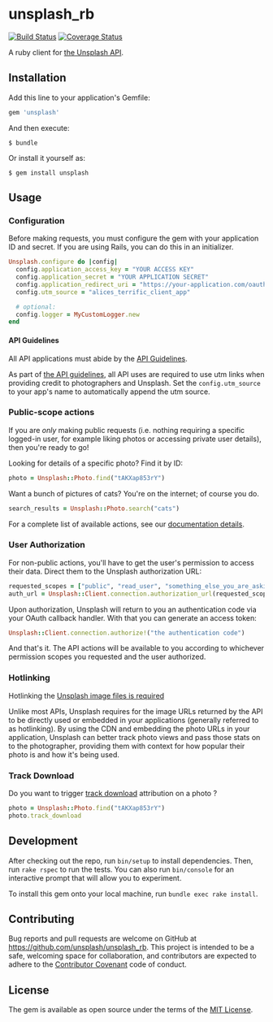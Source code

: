 # unsplash_rb

[![Build Status](https://travis-ci.org/unsplash/unsplash_rb.svg?branch=travis)](https://travis-ci.org/unsplash/unsplash_rb)
[![Coverage Status](https://coveralls.io/repos/github/unsplash/unsplash_rb/badge.svg?branch=master&gh_cache_bust=1)](https://coveralls.io/github/unsplash/unsplash_rb?branch=master)

A ruby client for [the Unsplash API](https://unsplash.com/documentation).

## Installation

Add this line to your application's Gemfile:

```ruby
gem 'unsplash'
```

And then execute:

    $ bundle

Or install it yourself as:

    $ gem install unsplash

## Usage

### Configuration

Before making requests, you must configure the gem with your application ID
and secret. If you are using Rails, you can do this in an initializer.

```ruby
Unsplash.configure do |config|
  config.application_access_key = "YOUR ACCESS KEY"
  config.application_secret = "YOUR APPLICATION SECRET"
  config.application_redirect_uri = "https://your-application.com/oauth/callback"
  config.utm_source = "alices_terrific_client_app"

  # optional:
  config.logger = MyCustomLogger.new
end
```

#### API Guidelines

All API applications must abide by the [API Guidelines](https://help.unsplash.com/api-guidelines/unsplash-api-guidelines).

As part of [the API guidelines](https://help.unsplash.com/api-guidelines/unsplash-api-guidelines), all API uses are required to use utm links when providing credit to photographers and Unsplash. Set the `config.utm_source` to your app's name to automatically append the utm source.

### Public-scope actions

If you are *only* making public requests (i.e. nothing requiring a specific logged-in user, for example liking photos or accessing private user details), then you're ready to go!

Looking for details of a specific photo? Find it by ID:

```ruby
photo = Unsplash::Photo.find("tAKXap853rY")
```

Want a bunch of pictures of cats? You're on the internet; of course you do.

```ruby
search_results = Unsplash::Photo.search("cats")
```

For a complete list of available actions, see our [documentation details](http://www.rubydoc.info/github/unsplash/unsplash_rb/).

### User Authorization

For non-public actions, you'll have to get the user's permission to access their data.
Direct them to the Unsplash authorization URL:

```ruby
requested_scopes = ["public", "read_user", "something_else_you_are_asking_for"]
auth_url = Unsplash::Client.connection.authorization_url(requested_scopes)
```

Upon authorization, Unsplash will return to you an authentication code via your OAuth
callback handler. With that you can generate an access token:

```ruby
Unsplash::Client.connection.authorize!("the authentication code")
```

And that's it. The API actions will be available to you according to whichever
permission scopes you requested and the user authorized.

### Hotlinking

Hotlinking the [Unsplash image files is required](https://help.unsplash.com/api-guidelines/more-on-each-guideline/guideline-hotlinking-images)

Unlike most APIs, Unsplash requires for the image URLs returned by the API to be directly used or embedded in your applications (generally referred to as hotlinking). By using the CDN and embedding the photo URLs in your application, Unsplash can better track photo views and pass those stats on to the photographer, providing them with context for how popular their photo is and how it's being used.

### Track Download

Do you want to trigger [track download](https://help.unsplash.com/api-guidelines/more-on-each-guideline/guideline-triggering-a-download) attribution on a photo ? 

```ruby
photo = Unsplash::Photo.find("tAKXap853rY")
photo.track_download
```

## Development

After checking out the repo, run `bin/setup` to install dependencies. Then, run `rake rspec` to run the tests. You can also run `bin/console` for an interactive prompt that will allow you to experiment.

To install this gem onto your local machine, run `bundle exec rake install`.

## Contributing

Bug reports and pull requests are welcome on GitHub at https://github.com/unsplash/unsplash_rb. This project is intended to be a safe, welcoming space for collaboration, and contributors are expected to adhere to the [Contributor Covenant](http://contributor-covenant.org) code of conduct.


## License

The gem is available as open source under the terms of the [MIT License](http://opensource.org/licenses/MIT).


